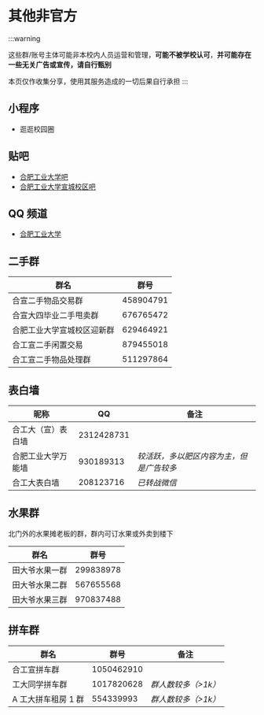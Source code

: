 # 其他非官方

:::warning

这些群/账号主体可能非本校内人员运营和管理，**可能不被学校认可**，**并可能存在一些无关广告或宣传，请自行甄别**

本页仅作收集分享，使用其服务造成的一切后果自行承担
:::

## 小程序

- 逛逛校园圈

## 贴吧

- [合肥工业大学吧](https://tieba.baidu.com/f?kw=%E5%90%88%E8%82%A5%E5%B7%A5%E4%B8%9A%E5%A4%A7%E5%AD%A6&ie=utf-8)
- [合肥工业大学宣城校区吧](https://tieba.baidu.com/f?kw=%E5%90%88%E8%82%A5%E5%B7%A5%E4%B8%9A%E5%A4%A7%E5%AD%A6%E5%AE%A3%E5%9F%8E%E6%A0%A1%E5%8C%BA&fr=index)

## QQ 频道

- [合肥工业大学](https://pd.qq.com/s/4ja84q8pc)

## 二手群

| 群名                       | 群号      |
| -------------------------- | --------- |
| 合宣二手物品交易群         | 458904791 |
| 合宣大四毕业二手甩卖群     | 676765472 |
| 合肥工业大学宣城校区迎新群 | 629464921 |
| 合工宣二手闲置交易         | 879455018 |
| 合工宣二手物品处理群       | 511297864 |

## 表白墙

| 昵称               | QQ         | 备注                                     |
| ------------------ | ---------- | ---------------------------------------- |
| 合工大（宣）表白墙 | 2312428731 |                                          |
| 合肥工业大学万能墙 | 930189313  | *较活跃，多以肥区内容为主，但是广告较多* |
| 合工大表白墙       | 208123716  | *已转战微信*                             |

## 水果群

北门外的水果摊老板的群，群内可订水果或外卖到楼下

| 群名           | 群号      |
| -------------- | --------- |
| 田大爷水果一群 | 299838978 |
| 田大爷水果二群 | 567655568 |
| 田大爷水果三群 | 970837488 |

## 拼车群

| 群名             | 群号       | 备注                |
| ---------------- | ---------- | ------------------- |
| 合工宣拼车群     | 1050462910 |                     |
| 工大同学拼车群   | 1017820628 | *群人数较多（>1k）* |
| A 工大拼车租房 1 群 | 554339993  | *群人数较多（>1k）* |

